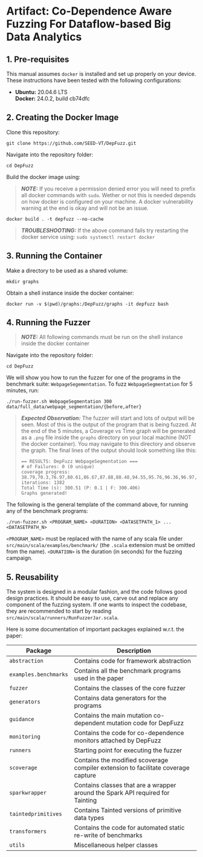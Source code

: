 # Artifact: Co-Dependence Aware Fuzzing For Dataflow-based Big Data Analytics
## 1. Pre-requisites
This manual assumes `docker` is installed and set up properly on your device.\
These instructions have been tested with the following configurations: 
* **Ubuntu:** 20.04.6 LTS\
  **Docker:** 24.0.2, build cb74dfc
## 2. Creating the Docker Image
Clone this repository:
```
git clone https://github.com/SEED-VT/DepFuzz.git
```
Navigate into the repository folder:
```
cd DepFuzz
```
Build the docker image using:
> **_NOTE:_** If you receive a permission denied error you will need to prefix all docker commands with `sudo`. Wether or not this is needed depends on how docker is configured on your machine. A docker vulnerability warning at the end is okay and will not be an issue.
```
docker build . -t depfuzz --no-cache
```
> **_TROUBLESHOOTING:_** If the above command fails try restarting the docker service using: `sudo systemctl restart docker`

## 3. Running the Container
Make a directory to be used as a shared volume:
```
mkdir graphs
```
Obtain a shell instance inside the docker container:
```
docker run -v $(pwd)/graphs:/DepFuzz/graphs -it depfuzz bash
```
## 4. Running the Fuzzer
> **_NOTE:_** All following commands must be run on the shell instance inside the docker container

Navigate into the repository folder:
```
cd DepFuzz
```

We will show you how to run the fuzzer for one of the programs in the benchmark suite: `WebpageSegementation`. 
To fuzz `WebpageSegmentation` for 5 minutes, run:
```
./run-fuzzer.sh WebpageSegmentation 300 data/full_data/webpage_segmentation/{before,after}
```
> **_Expected Observation:_** The fuzzer will start and lots of output will be seen. Most of this is the output of the program that is being fuzzed. At the end of the 5 minutes, a Coverage vs Time graph will be generated as a `.png` file inside the `graphs` directory on your local machine (NOT the docker container). You may navigate to this directory and observe the graph. The final lines of the output should look something like this:
> ```
> == RESULTS: DepFuzz WebpageSegmentation ===
> # of Failures: 0 (0 unique)
> coverage progress: 38.79,70.3,76.97,80.61,86.67,87.88,88.48,94.55,95.76,96.36,96.97,97.58
> iterations: 1382
> Total Time (s): 300.51 (P: 0.1 | F: 300.406)
> Graphs generated!
> ```


The following is the general template of the command above, for running any of the benchmark programs:
```
./run-fuzzer.sh <PROGRAM_NAME> <DURATION> <DATASETPATH_1> ... <DATASETPATH_N>
```
`<PROGRAM_NAME>` must be replaced with the name of any scala file under `src/main/scala/examples/benchmark/` (the `.scala` extension must be omitted from the name). `<DURATION>` is the duration (in seconds) for the fuzzing campaign.

## 5. Reusability

The system is designed in a modular fashion, and the code follows good design practices. It should be easy to use, carve out and replace any component of the fuzzing system.
If one wants to inspect the codebase, they are recommended to start by reading `src/main/scala/runners/RunFuzzerJar.scala`. 

Here is some documentation of important packages explained w.r.t. the paper:

| Package    | Description |
| -------- | ------- |
| `abstraction`  | Contains code for framework abstraction    |
| `examples.benchmarks` |   Contains all the benchmark programs used in the paper   |
| `fuzzer`    | Contains the classes of the core fuzzer |
| `generators`    | Contains data generators for the programs |
| `guidance`    | Contains the main mutation co-dependent mutation code for DepFuzz |
| `monitoring`    | Contains the code for co-dependence monitors attached by DepFuzz |
| `runners`    | Starting point for executing the fuzzer |
| `scoverage`    | Contains the modified scoverage compiler extension to facilitate coverage capture |
| `sparkwrapper`    | Contains classes that are a wrapper around the Spark API required for Tainting |
| `taintedprimitives`    | Contains Tainted versions of primitive data types |
| `transformers`    | Contains the code for automated static re-write of benchmarks |
| `utils`    | Miscellaneous helper classes |
